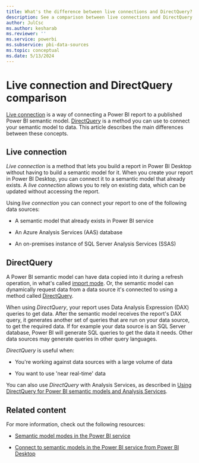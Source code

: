 ```yaml
---
title: What's the difference between live connections and DirectQuery?
description: See a comparison between live connections and DirectQuery
author: JulCsc
ms.author: kesharab
ms.reviewer: ''
ms.service: powerbi
ms.subservice: pbi-data-sources
ms.topic: conceptual
ms.date: 5/13/2024
---
```


# Live connection and DirectQuery comparison

[Live connection](desktop-report-lifecycle-datasets.md#using-a-power-bi-service-live-connection-for-report-lifecycle-management) is a way of connecting a Power BI report to a published Power BI semantic model. [DirectQuery](refresh-data.md#semantic-models-in-directquery-mode) is a method you can use to connect your semantic model to data. This article describes the main differences between these concepts. 

## Live connection

*Live connection* is a method that lets you build a report in Power BI Desktop without having to build a semantic model for it. When you create your report in Power BI Desktop, you can connect it to a semantic model that already exists. A *live connection* allows you to rely on existing data, which can be updated without accessing the report. 

Using *live connection* you can connect your report to one of the following data sources:

* A semantic model that already exists in Power BI service

* An Azure Analysis Services (AAS) database  

* An on-premises instance of SQL Server Analysis Services (SSAS)

## DirectQuery

A Power BI semantic model can have data copied into it during a refresh operation, in what's called [import mode](service-dataset-modes-understand.md#import-mode). Or, the semantic model can dynamically request data from a data source it's connected to using a method called [DirectQuery](service-dataset-modes-understand.md#directquery-mode).

When using *DirectQuery*, your report uses Data Analysis Expression (DAX) queries to get data. After the semantic model receives the report's DAX query, it generates another set of queries that are run on your data source, to get the required data. If for example your data source is an SQL Server database, Power BI will generate SQL queries to get the data it needs. Other data sources may generate queries in other query languages.

*DirectQuery* is useful when:

* You're working against data sources with a large volume of data

* You want to use 'near real-time' data

You can also use *DirectQuery* with Analysis Services, as described in [Using DirectQuery for Power BI semantic models and Analysis Services](desktop-directquery-datasets-azure-analysis-services.md).

## Related content

For more information, check out the following resources:

* [Semantic model modes in the Power BI service](service-dataset-modes-understand.md)

* [Connect to semantic models in the Power BI service from Power BI Desktop](desktop-report-lifecycle-datasets.md)
